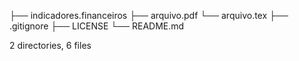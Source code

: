 ├── indicadores.financeiros
    ├── arquivo.pdf
    └── arquivo.tex
├── .gitignore
├── LICENSE
└── README.md


2 directories, 6 files
